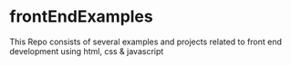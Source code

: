 # frontEndExamples
This Repo consists of several examples and projects related to front end development using html, css &amp; javascript
